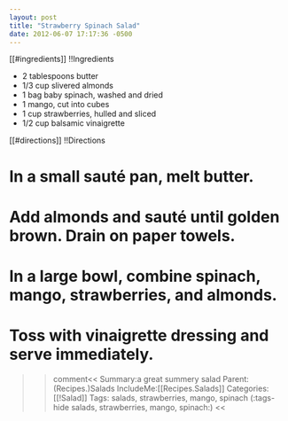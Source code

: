 ```yaml
---
layout: post
title: "Strawberry Spinach Salad"
date: 2012-06-07 17:17:36 -0500
---
```

[[#ingredients]]
!!Ingredients
* 2 tablespoons butter
* 1/3 cup slivered almonds
* 1 bag baby spinach, washed and dried
* 1 mango, cut into cubes
* 1 cup strawberries, hulled and sliced
* 1/2 cup balsamic vinaigrette

[[#directions]]
!!Directions

# In a small saut&eacute; pan, melt butter.

# Add almonds and saut&eacute; until golden brown. Drain on paper towels.

# In a large bowl, combine spinach, mango, strawberries, and almonds.

# Toss with vinaigrette dressing and serve immediately.

>>comment<<
Summary:a great summery salad
Parent:(Recipes.)Salads
IncludeMe:[[Recipes.Salads]]
Categories:[[!Salad]]
Tags: salads, strawberries, mango, spinach
(:tags-hide  salads, strawberries, mango, spinach:)
>><<

